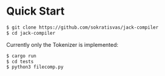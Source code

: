 # Quick Start

```bash 
$ git clone https://github.com/sokratisvas/jack-compiler
$ cd jack-compiler
```
Currently only the Tokenizer is implemented:
```bash 
$ cargo run
$ cd tests
$ python3 filecomp.py
```
